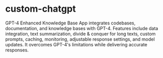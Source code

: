 # custom-chatgpt
GPT-4 Enhanced Knowledge Base App integrates codebases, documentation, and knowledge bases with GPT-4. Features include data integration, text summarization, divide &amp; conquer for long texts, custom prompts, caching, monitoring, adjustable response settings, and model updates. It overcomes GPT-4's limitations while delivering accurate responses.
